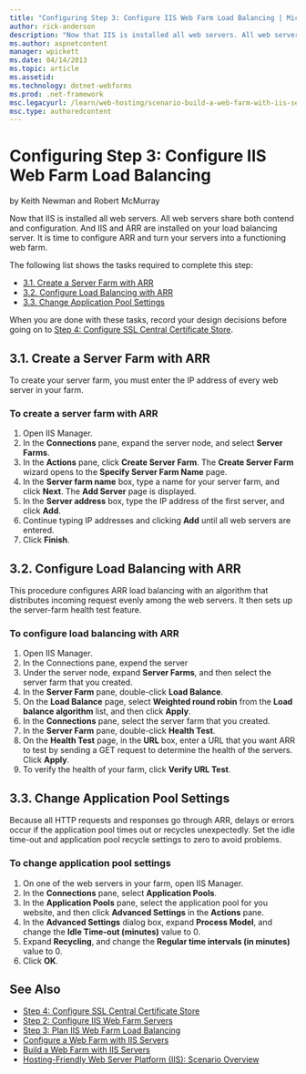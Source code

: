 ```yaml
---
title: "Configuring Step 3: Configure IIS Web Farm Load Balancing | Microsoft Docs"
author: rick-anderson
description: "Now that IIS is installed all web servers. All web servers share both contend and configuration. And IIS and ARR are installed on your load balancing server...."
ms.author: aspnetcontent
manager: wpickett
ms.date: 04/14/2013
ms.topic: article
ms.assetid: 
ms.technology: dotnet-webforms
ms.prod: .net-framework
msc.legacyurl: /learn/web-hosting/scenario-build-a-web-farm-with-iis-servers/configuring-step-3-configure-iis-web-farm-load-balancing
msc.type: authoredcontent
---
```

Configuring Step 3: Configure IIS Web Farm Load Balancing
====================
by Keith Newman and Robert McMurray

Now that IIS is installed all web servers. All web servers share both contend and configuration. And IIS and ARR are installed on your load balancing server. It is time to configure ARR and turn your servers into a functioning web farm.

The following list shows the tasks required to complete this step:

- [3.1. Create a Server Farm with ARR](#31)
- [3.2. Configure Load Balancing with ARR](#32)
- [3.3. Change Application Pool Settings](#33)

When you are done with these tasks, record your design decisions before going on to [Step 4: Configure SSL Central Certificate Store](configuring-step-4-configure-ssl-central-certificate-store.md).

<a id="31"></a>
## 3.1. Create a Server Farm with ARR

To create your server farm, you must enter the IP address of every web server in your farm.

### To create a server farm with ARR

1. Open IIS Manager.
2. In the **Connections** pane, expand the server node, and select **Server Farms**.
3. In the **Actions** pane, click **Create Server Farm**. The **Create Server Farm** wizard opens to the **Specify Server Farm Name** page.
4. In the **Server farm name** box, type a name for your server farm, and click **Next**. The **Add Server** page is displayed.
5. In the **Server address** box, type the IP address of the first server, and click **Add**.
6. Continue typing IP addresses and clicking **Add** until all web servers are entered.
7. Click **Finish**.

<a id="32"></a>
## 3.2. Configure Load Balancing with ARR

This procedure configures ARR load balancing with an algorithm that distributes incoming request evenly among the web servers. It then sets up the server-farm health test feature.

### To configure load balancing with ARR

1. Open IIS Manager.
2. In the Connections pane, expend the server
3. Under the server node, expand **Server Farms**, and then select the server farm that you created.
4. In the **Server Farm** pane, double-click **Load Balance**.
5. On the **Load Balance** page, select **Weighted round robin** from the **Load balance algorithm** list, and then click **Apply**.
6. In the **Connections** pane, select the server farm that you created.
7. In the **Server Farm** pane, double-click **Health Test**.
8. On the **Health Test** page, in the **URL** box, enter a URL that you want ARR to test by sending a GET request to determine the health of the servers. Click **Apply**.
9. To verify the health of your farm, click **Verify URL Test**.

<a id="33"></a>
## 3.3. Change Application Pool Settings

Because all HTTP requests and responses go through ARR, delays or errors occur if the application pool times out or recycles unexpectedly. Set the idle time-out and application pool recycle settings to zero to avoid problems.

### To change application pool settings

1. On one of the web servers in your farm, open IIS Manager.
2. In the **Connections** pane, select **Application Pools**.
3. In the **Application Pools** pane, select the application pool for you website, and then click **Advanced Settings** in the **Actions** pane.
4. In the **Advanced Settings** dialog box, expand **Process Model**, and change the **Idle Time-out (minutes)** value to 0.
5. Expand **Recycling**, and change the **Regular time intervals (in minutes)** value to 0.
6. Click **OK**.

## See Also

- [Step 4: Configure SSL Central Certificate Store](configuring-step-4-configure-ssl-central-certificate-store.md)
- [Step 2: Configure IIS Web Farm Servers](configuring-step-2-configure-iis-web-farm-servers.md)
- [Step 3: Plan IIS Web Farm Load Balancing](planning-step-3-plan-iis-web-farm-load-balancing.md)
- [Configure a Web Farm with IIS Servers](configure-a-web-farm-with-iis-servers.md)
- [Build a Web Farm with IIS Servers](overview-build-a-web-farm-with-iis-servers.md)
- [Hosting-Friendly Web Server Platform (IIS): Scenario Overview](../../get-started/introduction-to-iis/hosting-friendly-web-server-platform-iis-scenario-overview.md)
